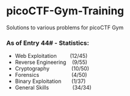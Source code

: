 # picoCTF-Gym-Training
Solutions to various problems for picoCTF Gym

### As of Entry 44# - Statistics:
* Web Exploitation&nbsp;&nbsp;&nbsp;&nbsp;&nbsp;&nbsp;&nbsp;&nbsp;&nbsp;(12/45)
* Reverse Engineering&nbsp;&nbsp;&nbsp;&nbsp;(9/55)
* Cryptography&nbsp;&nbsp;&nbsp;&nbsp;&nbsp;&nbsp;&nbsp;&nbsp;&nbsp;&nbsp;&nbsp;&nbsp;&nbsp;&nbsp;&nbsp;(10/50)
* Forensics&nbsp;&nbsp;&nbsp;&nbsp;&nbsp;&nbsp;&nbsp;&nbsp;&nbsp;&nbsp;&nbsp;&nbsp;&nbsp;&nbsp;&nbsp;&nbsp;&nbsp;&nbsp;&nbsp;&nbsp;&nbsp;&nbsp;(4/50)
* Binary Exploitation&nbsp;&nbsp;&nbsp;&nbsp;&nbsp;&nbsp;&nbsp;(1/37)
* General Skills&nbsp;&nbsp;&nbsp;&nbsp;&nbsp;&nbsp;&nbsp;&nbsp;&nbsp;&nbsp;&nbsp;&nbsp;&nbsp;&nbsp;&nbsp;&nbsp;(34/34)